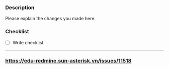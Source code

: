 ### Description
Please explain the changes you made here.

### Checklist
- [ ] Write checklist

---
### https://edu-redmine.sun-asterisk.vn/issues/11518